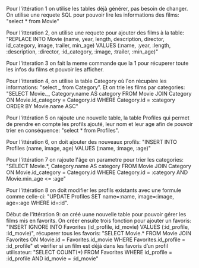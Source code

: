 Pour l'ittération 1 on utilise les tables déjà générer, pas besoin de changer. On utilise une requete SQL pour pouvoir lire les informations des films: "select \* from Movie"

Pour l'itteration 2, on utilise une requete pour ajouter des films à la table: "REPLACE INTO Movie (name, year, length, description, director, id_category, image, trailer, min_age)
VALUES (:name, :year, :length, :description, :director, :id_category, :image, :trailer, :min_age)"

Pour l'itteration 3 on fait la meme commande que la 1 pour récuperer toute les infos du films et pouvoir les afficher.

Pour l'itteration 4, on utilise la table Category où l'on récupère les informations: "select _ from Category". Et on trie les films par categories: "SELECT Movie._, Category.name AS category
FROM Movie
JOIN Category ON Movie.id_category = Category.id
WHERE Category.id = :category
ORDER BY Movie.name ASC"

Pour l'ittération 5 on rajoute une nouvelle table, la table Profiles qui permet de prendre en compte les profils ajouté, leur nom et leur age afin de pouvoir trier en conséquence: "select \* from Profiles".

Pour l'ittération 6, on doit ajouter des nouveaux profils: "INSERT INTO Profiles (name, image, age) VALUES (:name, :image, :age)"

Pour l'ittération 7 on rajoute l'âge en parametre pour trier les categories: "SELECT Movie.\*, Category.name AS category
FROM Movie
JOIN Category ON Movie.id_category = Category.id
WHERE Category.id = :category
AND Movie.min_age <= :age"

Pour l'ittération 8 on doit modifier les profils existants avec une formule comme celle-ci: "UPDATE Profiles SET name=:name, image=:image, age=:age WHERE id=:id".

Début de l'ittération 9: on créé uune nouvelle table pour pouvoir gérer les films mis en favorits. On créer ensuite trois fonction pour
ajouter un favoris: "INSERT IGNORE INTO Favorites (id_profile, id_movie) VALUES (:id_profile, :id_movie)",
récuperer tous les favoris: "SELECT Movie.\* FROM Movie
JOIN Favorites ON Movie.id = Favorites.id_movie
WHERE Favorites.id_profile = :id_profile"
et vérifier si un film est déjà dans les favoris d’un profil utilisateur:
"SELECT COUNT(\*) FROM Favorites WHERE id_profile = :id_profile AND id_movie = :id_movie"
